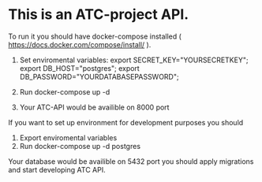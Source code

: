 # This is an ATC-project API. 

To run it you should have docker-compose installed ( https://docs.docker.com/compose/install/ ). 
1. Set enviromental variables: 
export SECRET_KEY="YOURSECRETKEY";
export DB_HOST="postgres";
export DB_PASSWORD="YOURDATABASEPASSWORD";

2. Run docker-compose up -d 
3. Your ATC-API would be availible on 8000 port 


If you want to set up environment for development purposes you should 
1. Export enviromental variables 
2. Run docker-compose up -d postgres 

Your database would be availible on 5432 port you should apply migrations and start developing ATC API. 



